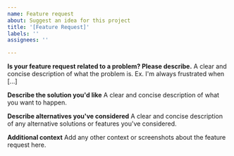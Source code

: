 ```yaml
---
name: Feature request
about: Suggest an idea for this project
title: '[Feature Request]'
labels: ''
assignees: ''

---
```


**Is your feature request related to a problem? Please describe.**
A clear and concise description of what the problem is. 
Ex. I'm always frustrated when [...]

**Describe the solution you'd like**
A clear and concise description of what you want to happen.

**Describe alternatives you've considered**
A clear and concise description of any alternative solutions or features you've considered.

**Additional context**
Add any other context or screenshots about the feature request here.
